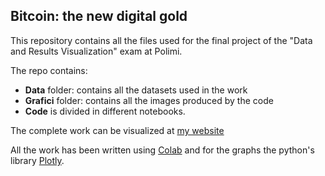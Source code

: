 ## Bitcoin: the new digital gold

This repository contains all the files used for the final project of the "Data and Results Visualization" exam at Polimi.

The repo contains:
<ul>
  <li><b>Data</b> folder: contains all the datasets used in the work</li>
  <li><b>Grafici</b> folder: contains all the images produced by the code</li>
  <li><b>Code</b> is divided in different notebooks.</li>
</ul>

The complete work can be visualized at [my website](https://alecontuit.github.io/data_visualization_project.html)


All the work has been written using [Colab](https://colab.research.google.com/) and for the graphs the python's library [Plotly](https://plotly.com/).
